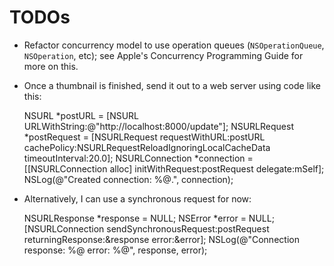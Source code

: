 # TODOs

* Refactor concurrency model to use operation queues (`NSOperationQueue`, `NSOperation`, etc); see Apple's Concurrency Programming Guide for more on this.
* Once a thumbnail is finished, send it out to a web server using code like this:

    NSURL *postURL = [NSURL URLWithString:@"http://localhost:8000/update"];
    NSURLRequest *postRequest = [NSURLRequest requestWithURL:postURL cachePolicy:NSURLRequestReloadIgnoringLocalCacheData timeoutInterval:20.0];
    NSURLConnection *connection = [[NSURLConnection alloc] initWithRequest:postRequest delegate:mSelf];
    NSLog(@"Created connection: %@.", connection);

* Alternatively, I can use a synchronous request for now:

    NSURLResponse *response = NULL;
    NSError *error = NULL;
    [NSURLConnection sendSynchronousRequest:postRequest returningResponse:&response error:&error];
    NSLog(@"Connection response: %@   error: %@", response, error);
